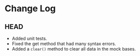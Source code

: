 # Change Log

## HEAD

* Added unit tests.
* Fixed the get method that had many syntax errors.
* Added a `clear()` method to clear all data in the mock bases.
